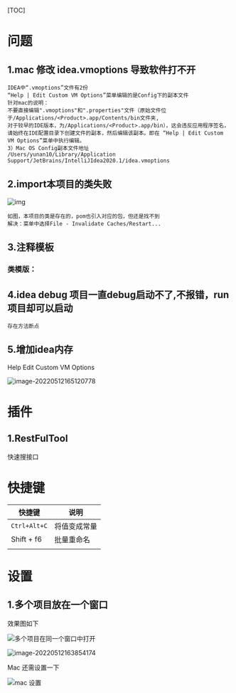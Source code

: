 [TOC]



# 问题

## 1.mac 修改 idea.vmoptions 导致软件打不开

```
IDEA中“.vmoptions”文件有2份
“Help | Edit Custom VM Options”菜单编辑的是Config下的副本文件
针对mac的说明：
不要直接编辑".vmoptions"和".properties"文件（原始文件位于/Applications/<Product>.app/Contents/bin文件夹,
对于较早的IDE版本，为/Applications/<Product>.app/bin），这会违反应用程序签名，请始终在IDE配置目录下创建文件的副本，然后编辑该副本。即在 “Help | Edit Custom VM Options”菜单中执行编辑。
3）Mac OS Config副本文件地址
/Users/yunan10/Library/Application Support/JetBrains/IntelliJIdea2020.1/idea.vmoptions
```

## 2.import本项目的类失败

![img](/Users/yunan10/Desktop/150/md/idea.assets/img.png)

```
如图，本项目的类是存在的，pom也引入对应的包，但还是找不到
解决：菜单中选择File - Invalidate Caches/Restart...
```

## 3.注释模板

### 类模版：

## 4.idea debug 项目一直debug启动不了,不报错，run项目却可以启动

```
存在方法断点
```

## 5.增加idea内存

Help Edit Custom VM Options

![image-20220512165120778](/Users/yunan10/Desktop/150/md/idea.assets/image-20220512165120778.png)

# 插件

## 1.RestFulTool

快速搜接口

# 快捷键

| 快捷键       | 说明         |
| ------------ | ------------ |
| `Ctrl+Alt+C` | 将值变成常量 |
| Shift + f6   | 批量重命名   |
|              |              |

# 设置

## 1.多个项目放在一个窗口

效果图如下

![多个项目在同一个窗口中打开](https://img2020.cnblogs.com/blog/1400924/202102/1400924-20210228192003995-1419673918.png)

![image-20220512163854174](/Users/yunan10/Desktop/150/md/idea.assets/image-20220512163854174.png)

Mac 还需设置一下

![mac 设置](https://img2020.cnblogs.com/blog/1400924/202102/1400924-20210228192004882-1466913943.png)


